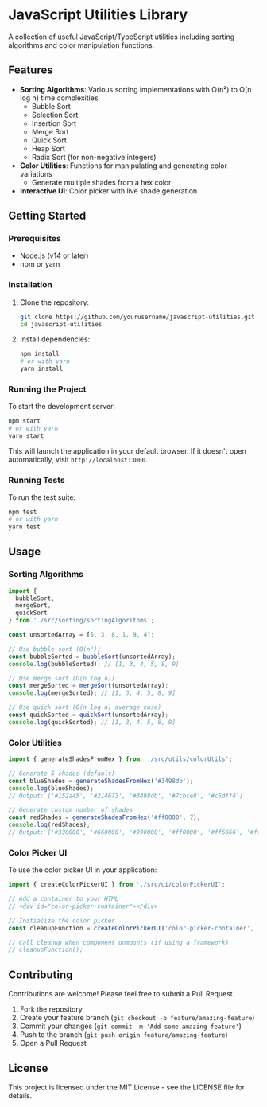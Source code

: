 # JavaScript Utilities Library

A collection of useful JavaScript/TypeScript utilities including sorting algorithms and color manipulation functions.

## Features

- **Sorting Algorithms**: Various sorting implementations with O(n²) to O(n log n) time complexities
  - Bubble Sort
  - Selection Sort
  - Insertion Sort
  - Merge Sort
  - Quick Sort
  - Heap Sort
  - Radix Sort (for non-negative integers)
- **Color Utilities**: Functions for manipulating and generating color variations
  - Generate multiple shades from a hex color
- **Interactive UI**: Color picker with live shade generation

## Getting Started

### Prerequisites

- Node.js (v14 or later)
- npm or yarn

### Installation

1. Clone the repository:
   ```bash
   git clone https://github.com/yourusername/javascript-utilities.git
   cd javascript-utilities
   ```

2. Install dependencies:
   ```bash
   npm install
   # or with yarn
   yarn install
   ```

### Running the Project

To start the development server:

```bash
npm start
# or with yarn
yarn start
```

This will launch the application in your default browser. If it doesn't open automatically, visit `http://localhost:3000`.

### Running Tests

To run the test suite:

```bash
npm test
# or with yarn
yarn test
```

## Usage

### Sorting Algorithms

```typescript
import { 
  bubbleSort, 
  mergeSort, 
  quickSort 
} from './src/sorting/sortingAlgorithms';

const unsortedArray = [5, 3, 8, 1, 9, 4];

// Use bubble sort (O(n²))
const bubbleSorted = bubbleSort(unsortedArray);
console.log(bubbleSorted); // [1, 3, 4, 5, 8, 9]

// Use merge sort (O(n log n))
const mergeSorted = mergeSort(unsortedArray);
console.log(mergeSorted); // [1, 3, 4, 5, 8, 9]

// Use quick sort (O(n log n) average case)
const quickSorted = quickSort(unsortedArray);
console.log(quickSorted); // [1, 3, 4, 5, 8, 9]
```

### Color Utilities

```typescript
import { generateShadesFromHex } from './src/utils/colorUtils';

// Generate 5 shades (default)
const blueShades = generateShadesFromHex('#3498db');
console.log(blueShades);
// Output: ['#152a45', '#214673', '#3498db', '#7cbce8', '#c5dff4']

// Generate custom number of shades
const redShades = generateShadesFromHex('#ff0000', 7);
console.log(redShades);
// Output: ['#330000', '#660000', '#990000', '#ff0000', '#ff6666', '#ffb3b3', '#ffffff']
```

### Color Picker UI

To use the color picker UI in your application:

```typescript
import { createColorPickerUI } from './src/ui/colorPickerUI';

// Add a container to your HTML
// <div id="color-picker-container"></div>

// Initialize the color picker
const cleanupFunction = createColorPickerUI('color-picker-container', '#3498db', 7);

// Call cleanup when component unmounts (if using a framework)
// cleanupFunction();
```

## Contributing

Contributions are welcome! Please feel free to submit a Pull Request.

1. Fork the repository
2. Create your feature branch (`git checkout -b feature/amazing-feature`)
3. Commit your changes (`git commit -m 'Add some amazing feature'`)
4. Push to the branch (`git push origin feature/amazing-feature`)
5. Open a Pull Request

## License

This project is licensed under the MIT License - see the LICENSE file for details.
